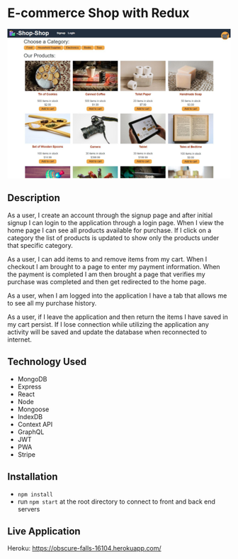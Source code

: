 # E-commerce Shop with Redux

![screenshot](client/public/images/screenshots/homepage.JPG)

## Description

As a user, I create an account through the signup page and after initial signup I can login to the application through a login page. When I view the home page I can see all products available for purchase. If I click on a category the list of products is updated to show only the products under that specific category. 

As a user, I can add items to and remove items from my cart. When I checkout I am brought to a page to enter my payment information. When the payment is completed I am then brought a page that verifies my purchase was completed and then get redirected to the home page.

As a user, when I am logged into the application I have a tab that allows me to see all my purchase history.

As a user, if I leave the application and then return the items I have saved in my cart persist. If I lose connection while utilizing the application any activity will be saved and update the database when reconnected to internet.

## Technology Used

* MongoDB
* Express
* React
* Node
* Mongoose
* IndexDB
* Context API
* GraphQL
* JWT
* PWA
* Stripe

## Installation

* `npm install`
* run `npm start` at the root directory to connect to front and back end servers

## Live Application

Heroku: https://obscure-falls-16104.herokuapp.com/